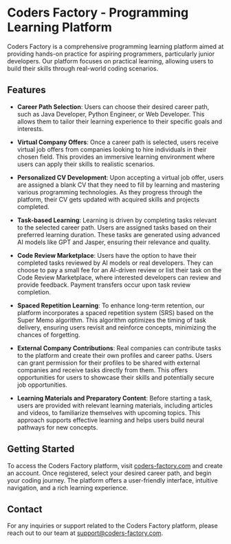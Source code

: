 # Coders Factory - Programming Learning Platform

Coders Factory is a comprehensive programming learning platform aimed at providing hands-on practice for aspiring programmers, particularly junior developers. Our platform focuses on practical learning, allowing users to build their skills through real-world coding scenarios.

## Features

- **Career Path Selection**: Users can choose their desired career path, such as Java Developer, Python Engineer, or Web Developer. This allows them to tailor their learning experience to their specific goals and interests.

- **Virtual Company Offers**: Once a career path is selected, users receive virtual job offers from companies looking to hire individuals in their chosen field. This provides an immersive learning environment where users can apply their skills to realistic scenarios.

- **Personalized CV Development**: Upon accepting a virtual job offer, users are assigned a blank CV that they need to fill by learning and mastering various programming technologies. As they progress through the platform, their CV gets updated with acquired skills and projects completed.

- **Task-based Learning**: Learning is driven by completing tasks relevant to the selected career path. Users are assigned tasks based on their preferred learning duration. These tasks are generated using advanced AI models like GPT and Jasper, ensuring their relevance and quality.

- **Code Review Marketplace**: Users have the option to have their completed tasks reviewed by AI models or real developers. They can choose to pay a small fee for an AI-driven review or list their task on the Code Review Marketplace, where interested developers can review and provide feedback. Payment transfers occur upon task review completion.

- **Spaced Repetition Learning**: To enhance long-term retention, our platform incorporates a spaced repetition system (SRS) based on the Super Memo algorithm. This algorithm optimizes the timing of task delivery, ensuring users revisit and reinforce concepts, minimizing the chances of forgetting.

- **External Company Contributions**: Real companies can contribute tasks to the platform and create their own profiles and career paths. Users can grant permission for their profiles to be shared with external companies and receive tasks directly from them. This offers opportunities for users to showcase their skills and potentially secure job opportunities.

- **Learning Materials and Preparatory Content**: Before starting a task, users are provided with relevant learning materials, including articles and videos, to familiarize themselves with upcoming topics. This approach supports effective learning and helps users build neural pathways for new concepts.

## Getting Started

To access the Coders Factory platform, visit [coders-factory.com](https://www.coders-factory.com/) and create an account. Once registered, select your desired career path, and begin your coding journey. The platform offers a user-friendly interface, intuitive navigation, and a rich learning experience.

## Contact

For any inquiries or support related to the Coders Factory platform, please reach out to our team at [support@coders-factory.com](mailto:support@coders-factory.com).
